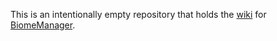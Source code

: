 This is an intentionally empty repository that holds the [wiki](https://github.com/CJCrafter/BiomeManagerWiki/wiki) for [BiomeManager](https://www.spigotmc.org/resources/106419/).